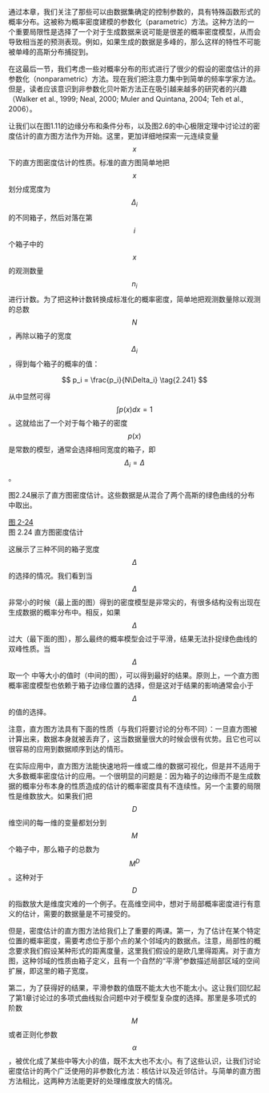 通过本章，我们关注了那些可以由数据集确定的控制参数的，具有特殊函数形式的概率分布。这被称为概率密度建模的参数化（parametric）方法。这种方法的一个重要局限性是选择了一个对于生成数据来说可能是很差的概率密度模型，从而会导致相当差的预测表现。例如，如果生成的数据是多峰的，那么这样的特性不可能被单峰的高斯分布捕捉到。    

在这最后一节，我们考虑一些对概率分布的形式进行了很少的假设的密度估计的非参数化（nonparametric）方法。现在我们把注意力集中到简单的频率学家方法。但是，读者应该意识到非参数化贝叶斯方法正在吸引越来越多的研究者的兴趣（Walker et al., 1999; Neal, 2000; Muler and Quintana, 2004; Teh et al., 2006）。    

让我们以在图1.11的边缘分布和条件分布，以及图2.6的中心极限定理中讨论过的密度估计的直方图方法作为开始。这里，更加详细地探索一元连续变量$$ x $$下的直方图密度估计的性质。标准的直方图简单地把$$ x $$划分成宽度为$$ \Delta_i $$的不同箱子，然后对落在第$$ i $$个箱子中的$$ x $$的观测数量$$ n_i
$$进行计数。为了把这种计数转换成标准化的概率密度，简单地把观测数量除以观测的总数$$ N $$，再除以箱子的宽度$$ \Delta_i $$，得到每个箱子的概率的值：    

$$
p_i = \frac{p_i}{N\Delta_i} \tag{2.241}
$$

从中显然可得$$ \int p(x)dx = 1 $$。这就给出了一个对于每个箱子的密度$$ p(x) $$是常数的模型，通常会选择相同宽度的箱子，即$$ \Delta_i = \Delta $$。    

图2.24展示了直方图密度估计。这些数据是从混合了两个高斯的绿色曲线的分布中取出。

[图 2-24](images/histogram_estimation.png)      
图 2.24 直方图密度估计    

这展示了三种不同的箱子宽度$$ \Delta $$的选择的情况。我们看到当$$ \Delta $$非常小的时候（最上面的图）得到的密度模型是非常尖的，有很多结构没有出现在生成数据的概率分布中。相反，如果$$ \Delta $$过大（最下面的图），那么最终的概率模型会过于平滑，结果无法扑捉绿色曲线的双峰性质。当$$ \Delta $$取一个
中等大小的值时（中间的图），可以得到最好的结果。原则上，一个直方图概率密度模型也依赖于箱子边缘位置的选择，但是这对于结果的影响通常会小于$$ \Delta $$的值的选择。    

注意，直方图方法具有下面的性质（与我们将要讨论的分布不同）：一旦直方图被计算出来，数据本身就被丢弃了，这当数据量很大的时候会很有优势。且它也可以很容易的应用到数据顺序到达的情形。    

在实际应用中，直方图方法能快速地将一维或二维的数据可视化，但是并不适用于大多数概率密度估计的应用。一个很明显的问题是：因为箱子的边缘而不是生成数据的概率分布本身的性质造成的估计的概率密度具有不连续性。另一个主要的局限性是维数放大。如果我们把$$ D $$维空间的每一维的变量都划分到$$ M $$个箱子中，那么箱子的总数为$$ M^D $$。这种对于$$ D $$的指数放大是维度灾难的一个例子。在高维空间中，想对于局部概率密度进行有意义的估计，需要的数据量是不可接受的。    

但是，密度估计的直方图方法给我们上了重要的两课。第一，为了估计在某个特定位置的概率密度，需要考虑位于那个点的某个邻域内的数据点。注意，局部性的概念要求我们假设某种形式的距离度量，这里我们假设的是欧几里得距离。对于直方图，这种邻域的性质由箱子定义，且有一个自然的“平滑”参数描述局部区域的空间扩展，即这里的箱子宽度。

第二，为了获得好的结果，平滑参数的值既不能太大也不能太小。这让我们回忆起了第1章讨论过的多项式曲线拟合问题中对于模型复杂度的选择。那里是多项式的阶数$$ M $$或者正则化参数$$ \alpha $$，被优化成了某些中等大小的值，既不太大也不太小。有了这些认识，让我们讨论密度估计的两个广泛使用的非参数化方法：核估计以及近邻估计。与简单的直方图方法相比，这两种方法能更好的处理维度放大的情况。


